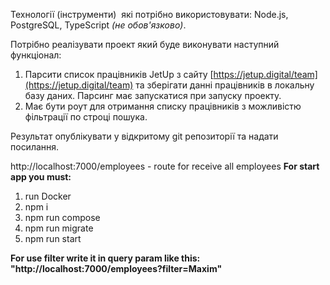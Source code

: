 Технології (інструменти)  які потрібно використовувати: Node.js, PostgreSQL, TypeScript _(не обов'язково)_.

Потрібно реалізувати проект який буде виконувати наступний функціонал:

1. Парсити список працівників JetUp з сайту [https://jetup.digital/team](https://jetup.digital/team) та зберігати данні працівників в локальну базу даних. Парсинг має запускатися при запуску проекту.
2. Має бути роут для отримання списку працівників з можливістю фільтрації по строці пошука.

Результат опублікувати у відкритому git репозиторії та надати посилання.

http://localhost:7000/employees - route for receive all employees
**For start app you must:** 
1. run Docker
2. npm i
3. npm run compose
4. npm run migrate
5. npm run start 

**For use filter write it in query param like this: "http://localhost:7000/employees?filter=Maxim"**
